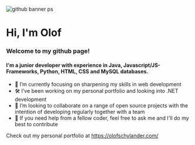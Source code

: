 ![github banner ps](https://user-images.githubusercontent.com/82142829/176305440-b4205d8f-844e-4df1-a9bc-7acae29ce18a.png)

# Hi, I'm Olof
### Welcome to my github page!

#### I'm a junior developer with experience in Java, Javascript/JS-Frameworks, Python, HTML, CSS and MySQL databases.


- 🌱 I’m currently focusing on sharpening my skills in web development
- 🛠️ I’ve been working on my personal portfolio and looking into .NET development
- 👯 I’m looking to collaborate on a range of open source projects with the intention of developing regularly together with a team
- 💬 If you need help from a fellow coder, feel free to ask me and I'll do my best to contribute

Check out my personal portfolio at https://olofschylander.com/


<!--
**olof-sky/olof-sky** is a ✨ _special_ ✨ repository because its `README.md` (this file) appears on your GitHub profile.

Here are some ideas to get you started:

- 🔭 I’m currently working on ...
- 🌱 I’m currently learning ...
- 👯 I’m looking to collaborate on ...
- 🤔 I’m looking for help with ...
- 💬 Ask me about ...
- 📫 How to reach me: ...
- 😄 Pronouns: ...
- ⚡ Fun fact: ...
-->
